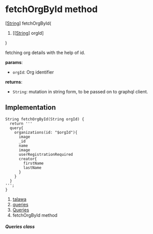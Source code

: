 
<div>

# fetchOrgById method

</div>


[[String](https://api.flutter.dev/flutter/dart-core/String-class.html)]
fetchOrgById(

1.  [[[String](https://api.flutter.dev/flutter/dart-core/String-class.md)]
    orgId]

)



fetching org details with the help of id.

**params**:

-   `orgId`: Org identifier

**returns**:

-   `String`: mutation in string form, to be passed on to graphql
    client.



## Implementation

``` language-dart
String fetchOrgById(String orgId) {
  return '''
  query{
    organizations(id: "$orgId"){
      image
      _id
      name
      image
      userRegistrationRequired
      creator{
        firstName
        lastName
      }
    }
  }
''';
}
```







1.  [talawa](../../index.md)
2.  [queries](../../utils_queries/)
3.  [Queries](../../utils_queries/Queries-class.md)
4.  fetchOrgById method

##### Queries class







